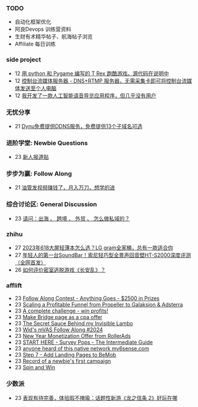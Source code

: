 ### TODO
-  自动化框架优化
-  阿良Devops 训练营资料
-  生财有术精华帖子、航海帖子浏览
-  Affiliate 每日训练

### side project
<!-- sideproject:START -->
-  12 [用 python 和 Pygame 编写的 T Rex 跑酷游戏。源代码在说明中](https://www.youtube.com/watch?v=pZySIXSelCA)
-  12 [控制台流媒体服务器 - DNS+RTMP 服务器，无需采集卡即可将控制台流媒体发送至个人电脑](https://github.com/Aioros/console-streaming-server)
-  12 [我开发了一款人工智能语音导览应用程序，但几乎没有用户](https://www.reddit.com/r/SideProject/comments/18gpp0e/ive_built_an_ai_audio_tour_app_but_have_almost_no/)<!-- sideproject:END -->


### 无忧分享
<!-- ruyo:START -->
-  21 [Dynu免费提供DDNS服务，免费提供13个子域名可选](https://51.ruyo.net/18625.html)<!-- ruyo:END -->

### 进阶学堂: Newbie Questions
<!-- advertcn1:START -->
-  23 [新人报道贴](https://www.advertcn.com/thread-114430-1-1.html)<!-- advertcn1:END -->

### 步步为赢: Follow Along
<!-- advertcn2:START -->
-  21 [油管发视频赚钱了，月入万刀，想学的进](https://www.advertcn.com/thread-114401-1-1.html)<!-- advertcn2:END -->

### 综合讨论区: General Discussion
<!-- advertcn3:START -->
-  23 [请问：出海 、 跨境 、 外贸 、 怎么做私域的？](https://www.advertcn.com/thread-114434-1-1.html)<!-- advertcn3:END -->


### zhihu
<!-- zhihu:START -->
-  27 [2023年618大屏轻薄本怎么选？LG gram全家桶，总有一款适合你](http://zhuanlan.zhihu.com/p/632641888?utm_campaign=rss&utm_medium=rss&utm_source=rss&utm_content=title)
-  27 [年轻人的第一台SoundBar！索尼轻巧型全景声回音壁HT-S2000深度评测（全网首发）](http://zhuanlan.zhihu.com/p/630990296?utm_campaign=rss&utm_medium=rss&utm_source=rss&utm_content=title)
-  26 [如何评价密室逃脱游戏《长安乱》？](http://www.zhihu.com/question/563950552/answer/3045961312?utm_campaign=rss&utm_medium=rss&utm_source=rss&utm_content=title)<!-- zhihu:END -->

### afflift
<!-- afflift:START -->
-  23 [Follow Along Contest - Anything Goes - $2500 in Prizes](https://afflift.com/f/threads/follow-along-contest-anything-goes-2500-in-prizes.12808/)
-  23 [Scaling a Profitable Funnel from Propeller to Galaksion &amp; Adsterra](https://afflift.com/f/threads/scaling-a-profitable-funnel-from-propeller-to-galaksion-adsterra.12855/)
-  23 [A complete challenge - win profits!](https://afflift.com/f/threads/a-complete-challenge-win-profits.12851/)
-  23 [Make Bridge page as a cpa offer](https://afflift.com/f/threads/make-bridge-page-as-a-cpa-offer.12850/)
-  23 [The Secret Sauce Behind my Invisible Lambo](https://afflift.com/f/threads/the-secret-sauce-behind-my-invisible-lambo.12845/)
-  23 [Wid&#39;s mVAS Follow Along #2024](https://afflift.com/f/threads/wids-mvas-follow-along-2024.12822/)
-  23 [New Year Monetization Offer from RollerAds](https://afflift.com/f/threads/new-year-monetization-offer-from-rollerads.12279/)
-  23 [START HERE - Survey Pops - The Intermediate Guide](https://afflift.com/f/threads/start-here-survey-pops-the-intermediate-guide.7471/)
-  23 [anyone heard of this native network my6sense.com](https://afflift.com/f/threads/anyone-heard-of-this-native-network-my6sense-com.12854/)
-  23 [Step 7 - Add Landing Pages to BeMob](https://afflift.com/f/threads/step-7-add-landing-pages-to-bemob.7478/)
-  23 [Record of a newbie&#39;s first campaign](https://afflift.com/f/threads/record-of-a-newbies-first-campaign.12826/)
-  23 [Spin and Win](https://afflift.com/f/threads/spin-and-win.12812/)<!-- afflift:END -->

### 少数派
<!-- sspai:START -->
-  23 [表现有待完善，体验瑕不掩瑜：话题性新游《龙之信条 2》好玩在哪](https://sspai.com/post/87438)<!-- sspai:END -->
